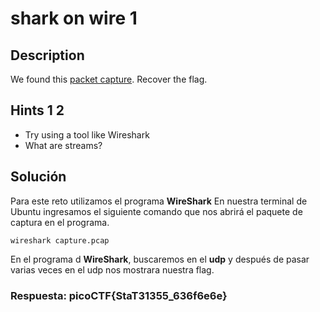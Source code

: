 # shark on wire 1
## Description

We found this [packet capture](https://jupiter.challenges.picoctf.org/static/483e50268fe7e015c49caf51a69063d0/capture.pcap). Recover the flag.

## Hints 1 2

* Try using a tool like Wireshark
* What are streams?

## Solución

Para este reto utilizamos el programa **WireShark**
En nuestra terminal de Ubuntu ingresamos el siguiente comando que nos abrirá el paquete de captura en el programa.
```
wireshark capture.pcap
```

En el programa d **WireShark**, buscaremos en el **udp** y después de pasar varias veces en el udp nos mostrara nuestra flag.

### Respuesta: picoCTF{StaT31355_636f6e6e}

